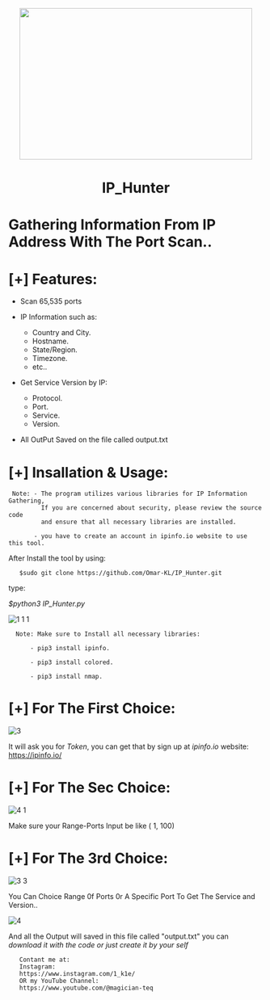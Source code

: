 <p align="center">
  <img width="460" height="300" src="https://user-images.githubusercontent.com/113283571/215259619-01baaa6f-737c-401c-9968-4d4b28664f98.png">
</p>


# <h1 align="center">IP_Hunter</h1>

# Gathering Information From IP Address With The Port Scan..

# [+] Features:

- Scan 65,535 ports

- IP Information such as:
    - Country and City.
    - Hostname.
    - State/Region.
    - Timezone.
    - etc..

- Get Service Version by IP:
    - Protocol.
    - Port.
    - Service.
    - Version.
    
- All OutPut Saved on the file called output.txt    
 
    
    
# [+] Insallation & Usage:
     Note: - The program utilizes various libraries for IP Information Gathering, 
             If you are concerned about security, please review the source code  
             and ensure that all necessary libraries are installed.
           
           - you have to create an account in ipinfo.io website to use this tool.

After Install the tool by using:

       $sudo git clone https://github.com/Omar-KL/IP_Hunter.git
       
type:

*$python3 IP_Hunter.py*

![1 1 1](https://user-images.githubusercontent.com/113283571/215259742-c41a7c5f-3fbe-4ea0-8595-8cb6da97dff7.png)

      Note: Make sure to Install all necessary libraries:
          
          - pip3 install ipinfo.
          
          - pip3 install colored.
          
          - pip3 install nmap.
          
# [+] For The First Choice:
![3](https://user-images.githubusercontent.com/113283571/214794497-983b4061-f0be-419b-8291-2f2437f3694c.png)

It will ask you for *Token*,
you can get that by sign up at *ipinfo.io* website:
             https://ipinfo.io/

# [+] For The Sec Choice:
![4 1](https://user-images.githubusercontent.com/113283571/214795153-1a8da360-a7fa-4700-b58d-c5e6c8fc393b.png)

Make sure your Range-Ports Input be like ( 1, 100)


# [+] For The 3rd Choice:

![3 3](https://user-images.githubusercontent.com/113283571/215259839-9a6b99ad-53ac-4f95-9dc9-dae3ef9c699c.png)

You Can Choice Range 0f Ports 0r A Specific Port To Get The Service and Version.. 

![4](https://user-images.githubusercontent.com/113283571/215259931-8d6a67c5-17e3-47c8-a8d9-829aa30d7988.png)

And all the Output will saved in this file called "output.txt" you can *download it with the code or just create it by your self* 


       Contant me at:
       Instagram:
       https://www.instagram.com/1_k1e/
       OR my YouTube Channel:
       https://www.youtube.com/@magician-teq
